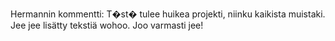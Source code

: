 Hermannin kommentti:
	T�st� tulee huikea projekti, niinku kaikista muistaki.
	Jee jee lisätty tekstiä wohoo.
	Joo varmasti jee!
